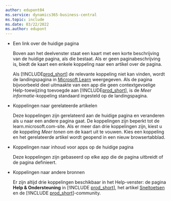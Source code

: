 ```yaml
---
author: edupont04
ms.service: dynamics365-business-central
ms.topic: include
ms.date: 03/22/2022
ms.author: edupont
---
```

- Een link over de huidige pagina

  Boven aan het deelvenster staat een kaart met een korte beschrijving van de huidige pagina, als die bestaat. Als er geen paginabeschrijving is, biedt de kaart een enkele koppeling naar een artikel over de pagina.  

  Als [!INCLUDE[prod_short](prod_short.md)] de relevante koppeling niet kan vinden, wordt de landingspagina in [Microsoft Learn](/dynamics365/business-central) weergegeven. Als de pagina bijvoorbeeld deel uitmaakte van een app die geen contextgevoelige Help-toewijzing toevoegde aan [!INCLUDE[prod_short](prod_short.md)], is de *Meer informatie*-koppeling standaard ingesteld op de landingspagina.  

- Koppelingen naar gerelateerde artikelen

  Deze koppelingen zijn gerelateerd aan de huidige pagina en veranderen als u naar een andere pagina gaat. De koppelingen zijn beperkt tot de learn.microsoft.com-site. Als er meer dan drie koppelingen zijn, kiest u de koppeling *Meer tonen* om de kaart uit te vouwen. Kies een koppeling en het gerelateerde artikel wordt geopend in een nieuw browsertabblad.  
- Koppelingen naar inhoud voor apps op de huidige pagina  

  Deze koppelingen zijn gebaseerd op elke app die de pagina uitbreidt of de pagina definieert.  
- Koppelingen naar andere bronnen

  Er zijn altijd drie koppelingen beschikbaar in het Help-venster: de pagina **Help & Ondersteuning** in [!INCLUDE [prod_short](prod_short.md)], het artikel [Sneltoetsen](../keyboard-shortcuts.md) en de [!INCLUDE [prod_short](prod_short.md)]-community.  

